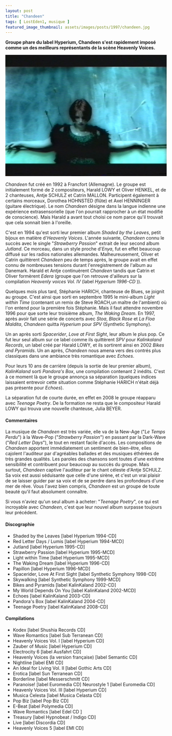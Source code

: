 ```yaml
---
layout: post
title: "Chandeen"
tags: [ LostEden1, musique ]
featured_image_thumbnail: assets/images/posts/1997/chandeen.jpg
---
```


**Groupe phare du label Hyperium, Chandeen s'est rapidement imposé comme un des meilleurs représentants de la scène Heavenly Voices.**

![Chandeen](assets/images/posts/1997/chandeen.jpg)

*Chandeen* fut créé en 1992 à Francfort (Allemagne). Le groupe est initialement formé de 2 compositeurs, Harald LOWY et Oliver HENKEL, et de 2 chanteuses, Antje SCHULZ et Catrin MALLON. Participent également à certains morceaux, Dorothea HOHNSTED (flûte) et Axel HENNINGER (guitare électrique). Le nom *Chandeen* désigne dans la langue indienne une expérience extrasensorielle (que l'on pourrait rapprocher à un état modifié de conscience). Mais Harald a avant tout choisi ce nom parce qu'il trouvait que cela sonnait bien à l'oreille.

C'est en 1994 qu'est sorti leur premier album *Shaded by the Leaves*, petit bijoux en matière d'*Heavenly Voices*. L'année suivante, *Chandeen* connu le succès avec le single "*Strawberry Passion*" extrait de leur second album *Jutland*. Ce morceau, dans un style proche d'*Enya*, fut en effet beaucoup diffusé sur les radios nationales allemandes. Malheureusement, Oliver et Catrin quittèrent *Chandeen* peu de temps après, le groupe avait en effet connu de nombreuses tensions durant l'enregistrement de l'album au Danemark. Harald et Antje continuèrent *Chandeen* tandis que Catrin et Oliver formèrent *Edera* (groupe que l'on retrouve d'ailleurs sur la compilation *Heavenly voices Vol. IV* (label *Hyperium 1996-CD* )). 

Quelques mois plus tard, Stéphanie HARICH, chanteuse de Blues, se joignit au groupe. C'est ainsi que sorti en septembre 1995 le mini-album *Light within Time* (contenant un remix de Steve ROACH,un maître de l'ambient) où l'on entend pour la première fois Stéphanie. Mais il faut attendre novembre 1996 pour que sorte leur troisième album, *The Waking Dream*. En 1997, après avoir fait une série de concerts avec *Stoa*, *Black Rose* et *La Floa Maldita*, *Chandeen* quitta *Hyperium* pour *SPV* (Synthetic Symphony). 

Un an après sorti *Spacerider*, *Love at First Sight*, leur album le plus pop. Ce fut leur seul album sur ce label comme ils quittèrent *SPV* pour *Kalinkaland Records*, un label créé par Harald LOWY, et ils sortirent ainsi en 2002 *Bikes and Pyramids*. Un an après, *Chandeen* nous amena vers des contrés plus classiques dans une ambiance très romantique avec *Echoes*. 

Pour leurs 10 ans de carrière (depuis la sortie de leur premier album), *KalinKaland* sorti *Pandora's Box*, une compilation contenant 2 inédits. C'est à ce moment là que le groupe annonça sa séparation (quelques indices laissaient entrevoir cette situation comme Stéphanie HARICH n'était déjà pas présente pour *Echoes*). 

La séparation fut de courte durée, en effet en 2008 le groupe réapparu avec *Teenage Poetry*. De la formation ne resta que le compositeur Harald LOWY qui trouva une nouvelle chanteuse, Julia BEYER.

#### Commentaires

La musique de *Chandeen* est très variée, elle va de la New-Age ("*Le Temps Perdu*") à la Wave-Pop ("*Strawberry Passion*") en passant par la Dark-Wave ("*Red Letter Days*"), le tout en restant facile d'accès. Les compositions de *Chandeen* apportent immédiatement un sentiment de bien-être, elles cajolent l'auditeur par d'agréables ballades et des musiques éthérées de très grandes qualités. Les paroles des chansons sont toutes d'une extrême sensibilité et contribuent pour beaucoup au succès du groupe. Mais surtout, *Chandeen* captive l'auditeur par le chant céleste d'Antje SCHULZ. Sa voix est aussi séduisante que celle d'une sirène, et c'est un vrai plaisir de se laisser guider par sa voix et de se perdre dans les profondeurs d'une mer de rêve. Vous l'avez bien compris, *Chandeen* est un groupe de toute beauté qu'il faut absolument connaître.

Si vous n'aviez qu'un seul album à acheter: "*Teenage Poetry*", ce qui est incroyable avec *Chandeen*, c'est que leur nouvel album surpasse toujours leur précédent.

#### Discographie

- Shaded by the Leaves [label Hyperium 1994-CD]
- Red Letter Days / Lumis [label Hyperium 1994-MCD]
- Jutland [label Hyperium 1995-CD]
- Strawberry Passion [label Hyperium 1995-MCD]
- Light within Time [label Hyperium 1995-MCD]
- The Waking Dream [label Hyperium 1996-CD]
- Papillon [label Hyperium 1996-MCD]
- Spacerider, Love At First Sight [label Synthetic Symphony 1998-CD]
- Skywalking [label Synthetic Symphony 1999-MCD]
- Bikes and Pyramids [label KalinKaland 2002-CD]
- My World Depends On You [label KalinKaland 2002-MCD]
- Echoes [label KalinKaland 2003-CD]
- Pandora's Box [label KalinKaland 2004-CD]
- Teenage Poetry [label KalinKaland 2008-CD]

#### Compilations

- Kodex [label Shushia Records CD]
- Wave Romantics [label Sub Terranean CD]
- Heavenly Voices Vol. I [label Hyperium CD]
- Zauber of Music [label Hyperium CD]
- Electrocity 6 [label Ausfahrt CD]
- Heavenly Voices (la version française) [label Semantic CD]
- Nightline [label EMI CD]
- An Ideal for Living Vol. II [label Gothic Arts CD]
- Erotica [label Sun Terranean CD]
- Borderline [label Messerschmitt CD]
- Paranoise! [label Euromedia CD] Neurostyle 1 [label Euromedia CD]
- Heavenly Voices Vol. III [label Hyperium CD]
- Musica Celesta [label Musica Celasta CD]
- Pop Biz [label Pop Biz CD]
- E-Beat [label Polymedia CD]
- Wave Romantics [label Edel CD ]
- Treasury [label Hypnobeat / Indigo CD]
- Live [label Discordia CD]
- Heavenly Voices 5 [label EMI CD]

